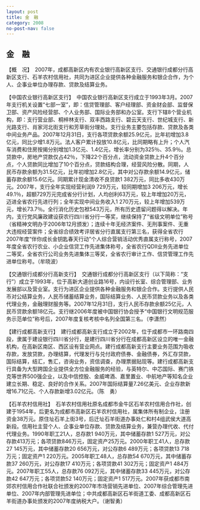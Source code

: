 ```yaml
---
layout: post
title: 金　融
category: 2008
no-post-nav: false
---
```


##  金　融

【概　况】　2007年，成都高新区内有农业银行高新区支行、交通银行成都分行高新区支行、石羊农村信用社，共同为进区企业提供各种金融服务和银企合作，为个人、企事业单位办理存款、贷款及结算业务。
 
【中国农业银行高新区支行】　中国农业银行高新区支行成立于1993年3月。2007年支行机关设置“七部一室”，即：信贷管理部、客户经理部、资金财会部、监督保卫部、资产风险经营部、个人业务部、国际业务部和办公室。支行下辖8个营业机构，即：支行营业部、桐梓林支行、双丰西路支行、碧云天支行、世纪城支行、新光路支行、肖家河北街支行和芳草街分理处。支行业务主要包括存款、贷款及各类中间业务产品。2007年12月31日，支行各项贷款余额25.9亿元，比年初增加3.8亿元，同比少增1.8万元。法人客户累计投放10.8亿元，比同期略有上升；个人汽车消费和住房按揭分别增加1.3亿元、1.4亿元，增长率分别为325％、35.9％。总贷款中，房地产贷款仅占42％，下降22个百分点，流动资金贷款上升4个百分点，个人贷款同比增加了10个百分点，贷款结构合理，经营风险分散。同期，人民币存款余额为31.5亿元，比年初增加2.8亿元，其中对公存款余额14.9亿元，储蓄存款余额15.6亿元。同期累计现金清收不良贷款1 382万元，同比多收430万元。2007年，支行全年实现经营利润9 729万元，较同期增加3 206万元，增长49.1％，超额729万元完成省分行计划，人均创利63万元，较上年增加20万元，迈进全省农行先进行列；全年实现中间业务收入1 270万元，较上年增加539万元，增长73.7％。全行消化历史包袱543万元，所有历史遗留问题得以解决。年内，支行党风廉政建设获农行四川省分行一等奖，继续保持了“省级文明单位”称号（省精神文明办于2006年12月颁发）；连续十年无经济案件、无刑事案件、无重大违规经营案件；全省综合绩效考评居省分行直属支行第三名，获得全省农行2007年度“伴你成长金钥匙春天行动”个人综合营销活动优秀直属支行称号，2007年度全省农行农业、小企业信贷工作先进集体称号，全省农行QDII业务先进单位二等奖，全省农行公司业务先进集体三等奖，全省农行审计工作、信贷管理工作先进单位称号。（牟晓波）
 
【交通银行成都分行高新支行】　交通银行成都分行高新区支行（以下简称：“支行”）成立于1993年，位于高新大道创业路16号，内设行长室、综合管理部、业务发展部以及营业室。支行为进区企业提供各种金融服务和银企合作。支行提供人民币对公结算业务，人民币储蓄结算业务，国际结算业务、人民币贷款业务以及各类代理业务，金融理财服务等。2007年12月31日，支行人民币存款余额25亿元，人民币贷款余额18亿元。支行继2006年度被中国银行协会授予“中国银行文明规范服务示范单位”称号后，2007年度复核考核中名列全国第三名。（李潇然）
 
【建行成都高新支行】　建行成都高新支行成立于2002年，位于成都市一环路南四段，隶属于建设银行四川省分行，是建行四川省分行在成都高新区设立的唯一金融机构，在高新区南区、西区设有营业网点。建行成都高新支行主要业务范围为吸收存款，发放贷款，办理结算，代理发行与兑付政府债券、金融债券，外汇存贷款，国际结算，结汇，售汇，咨询业务，资信调查，办理票据贴现等。建行成都高新支行具备为大型跨国企业提供全方位金融服务的经验，与英特尔、中芯国际、赛门铁克等世界500强企业，以及中信控股、金威啤酒、嘉里置业、中航地产等知名企业建立长期、稳定、良好的合作关系。2007年国际结算量7.26亿美元、企业存款新增16.71亿元、个人存款新增3.02亿元。（陈　勇）
 
【石羊农村信用社】　石羊农村信用社原名成都市金牛区石羊农村信用合作社，创建于1954年，后更名为成都市高新区石羊农村信用社，属集体所有制企业，注册资金38万元。原住址石羊上街3号，后迁址石羊街道办事处仁和村4组武侯大道高新段。信用社主营个人、企事业单位存款、贷款及结算业务，兼营办理代收、代付代理业务。1990年职工21人，总存款1 940万元，其中储蓄存款1 527万元，对公存款413万元；各项贷款846万元，固定资产25万元。2000年职工41人，总存款27 145万元，其中储蓄存款20 656万元，对公存款6 489万元；各项贷款13 718万元；固定资产1 220万元。2005年职工48人，总存款54 670万元，其中储蓄存款37 260万元，对公存款17 410万元；各项贷款41 302万元；固定资产1 484万元。2007年职工55人，总存款76 092万元，其中储蓄存款33 445万元，对公存款42 647万元；各项贷款52 140万元；固定资产1 517万元。2007年获成都市南郊农村信用合作社联合社颁发的2007年市场营销先进单位、2007年综合管理先进单位、2007年内部管理先进单位；中共成都高新区石羊街道工委、成都高新区石羊街道办事处颁发的2007年度纳税大户。（谢智勇）
 